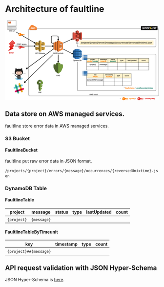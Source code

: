 # Architecture of faultline

![Architecture](architecture.png)

## Data store on AWS managed services.

faultline store error data in AWS managed services.

### S3 Bucket

#### FaultlineBucket

faultline put raw error data in JSON format.

`/projects/{project}/errors/{message}/occurrences/{reversedUnixtime}.json`

### DynamoDB Table

#### FaultlineTable

| project | message | status | type | lastUpdated | count |
| - | - | - | - | - | - |
| `{project}`| `{message}` | | | | |

#### FaultlineTableByTimeunit

| key | timestamp | type | count |
| - | - | - | - |
| `{project}##{message}` | | | |

## API request validation with JSON Hyper-Schema

JSON Hyper-Schema is [here](../schema.json).
